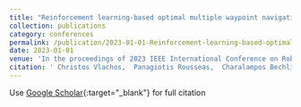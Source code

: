 ```yaml
---
title: "Reinforcement learning-based optimal multiple waypoint navigation"
collection: publications
category: conferences
permalink: /publication/2023-01-01-Reinforcement-learning-based-optimal-multiple-waypoint-navigation
date: 2023-01-01
venue: 'In the proceedings of 2023 IEEE International Conference on Robotics and Automation (ICRA)'
citation: ' Christos Vlachos,  Panagiotis Rousseas,  Charalampos Bechlioulis,  Kostas Kyriakopoulos, &quot;Reinforcement learning-based optimal multiple waypoint navigation.&quot; In the proceedings of 2023 IEEE International Conference on Robotics and Automation (ICRA), 2023.'
---
```

Use [Google Scholar](https://scholar.google.com/scholar?q=Reinforcement+learning+based+optimal+multiple+waypoint+navigation){:target="_blank"} for full citation